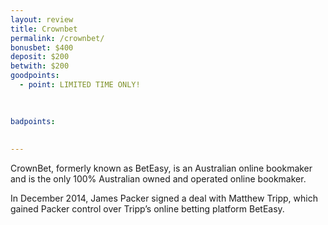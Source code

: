 ```yaml
---
layout: review
title: Crownbet
permalink: /crownbet/
bonusbet: $400
deposit: $200
betwith: $200
goodpoints:
  - point: LIMITED TIME ONLY!
  
  

badpoints:
  
  
---
```

CrownBet, formerly known as BetEasy, is an Australian online bookmaker and is the only 100% Australian owned and operated online bookmaker.

In December 2014, James Packer signed a deal with Matthew Tripp, which gained Packer control over Tripp’s online betting platform BetEasy.